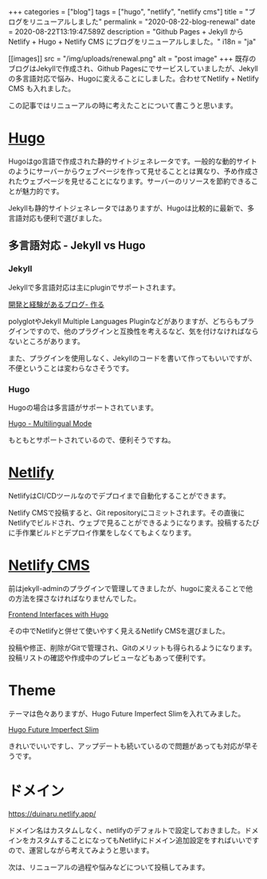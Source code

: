 +++
categories = ["blog"]
tags = ["hugo", "netlify", "netlify cms"]
title = "ブログをリニューアルしました"
permalink = "2020-08-22-blog-renewal"
date = 2020-08-22T13:19:47.589Z
description = "Github Pages + Jekyll から Netlify + Hugo + Netlify CMS にブログをリニューアルしました。"
i18n = "ja"

[[images]]
src = "/img/uploads/renewal.png"
alt = "post image"
+++
既存のブログはJekyllで作成され、Github Pagesにでサービスしていましたが、Jekyllの多言語対応で悩み、Hugoに変えることにしました。合わせてNetlify + Netlify CMS も入れました。

この記事ではリニューアルの時に考えたことについて書こうと思います。

# [Hugo](https://gohugo.io/about/what-is-hugo/)

Hugoはgo言語で作成された静的サイトジェネレータです。一般的な動的サイトのようにサーバーからウェブページを作って見せることとは異なり、予め作成されたウェブページを見せることになります。サーバーのリソースを節約できることが魅力的です。

Jekyllも静的サイトジェネレータではありますが、Hugoは比較的に最新で、多言語対応も便利で選びました。

## 多言語対応 - Jekyll vs Hugo

### Jekyll

Jekyllで多言語対応は主にpluginでサポートされます。 

[開発と経験があるブログ- 作る](../2019-10-23-blog-with-development-and-experience/#作る)

polyglotやJekyll Multiple Languages Pluginなどがありますが、どちらもプラグインですので、他のプラグインと互換性を考えるなど、気を付けなければならないところがあります。

また、プラグインを使用しなく、Jekyllのコードを書いて作ってもいいですが、不便ということは変わらなさそうです。

### Hugo

Hugoの場合は多言語がサポートされています。

[Hugo - Multilingual Mode](https://gohugo.io/content-management/multilingual/)

もともとサポートされているので、便利そうですね。

# [Netlify](https://www.netlify.com/)

NetlifyはCI/CDツールなのでデプロイまで自動化することができます。

Netlify CMSで投稿すると、Git repositoryにコミットされます。その直後にNetlifyでビルドされ、ウェブで見ることができるようになります。投稿するたびに手作業ビルドとデプロイ作業をしなくてもよくなります。

# [Netlify CMS](https://www.netlifycms.org/)

前はjekyll-adminのプラグインで管理してきましたが、hugoに変えることで他の方法を探さなければなりませんでした。

[Frontend Interfaces with Hugo](https://gohugo.io/tools/frontends/)

その中でNetlifyと併せて使いやすく見えるNetlify CMSを選びました。

投稿や修正、削除がGitで管理され、Gitのメリットも得られるようになります。投稿リストの確認や作成中のプレビューなどもあって便利です。

# Theme

テーマは色々ありますが、Hugo Future Imperfect Slimを入れてみました。

[Hugo Future Imperfect Slim](https://github.com/pacollins/hugo-future-imperfect-slim)

きれいでいいですし、アップデートも続いているので問題があっても対応が早そうです。

# ドメイン

<https://duinaru.netlify.app/>

ドメイン名はカスタムしなく、netlifyのデフォルトで設定しておきました。ドメインをカスタムすることになってもNetlifyにドメイン追加設定をすればいいですので、運営しながら考えてみようと思います。

次は、リニューアルの過程や悩みなどについて投稿してみます。